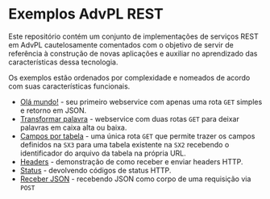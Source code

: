 # Exemplos AdvPL REST

Este repositório contém um conjunto de implementações de serviços REST em AdvPL
cautelosamente comentados com o objetivo de servir de referência à construção
de novas aplicações e auxiliar no aprendizado das características dessa tecnologia.

Os exemplos estão ordenados por complexidade e nomeados de acordo com suas
características funcionais.

- [Olá mundo!](./01.ola_mundo.apw) - seu primeiro webservice com apenas uma rota `GET` simples e retorno em JSON.
- [Transformar palavra](./02.transformar_palavra.apw) - webservice com duas rotas `GET` para deixar palavras em caixa alta ou baixa.
- [Campos por tabela](./03.campos_por_tabela.apw) - uma única rota `GET` que permite trazer os campos definidos na `SX3` para uma tabela existente na `SX2` recebendo o identificador do arquivo da tabela na própria URL.
- [Headers](./04.headers.apw) - demonstração de como receber e enviar headers HTTP.
- [Status](./05.status.apw) - devolvendo códigos de status HTTP.
- [Receber JSON](./06.receber_json.apw) - recebendo JSON como corpo de uma requisição via `POST`